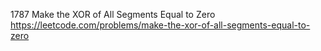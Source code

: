 1787 Make the XOR of All Segments Equal to Zero https://leetcode.com/problems/make-the-xor-of-all-segments-equal-to-zero